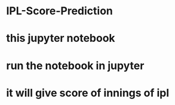 # IPL-Score-Prediction 
# this jupyter notebook
# run the notebook in jupyter 
# it will give score of innings of ipl

